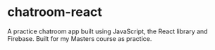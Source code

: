 # chatroom-react
A practice chatroom app built using JavaScript, the React library and Firebase.  Built for my Masters course as practice.
